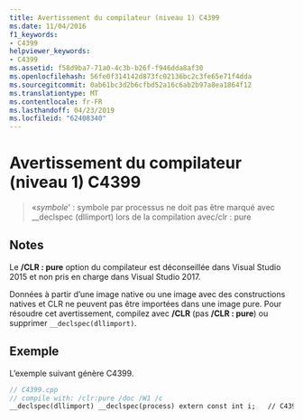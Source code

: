 ```yaml
---
title: Avertissement du compilateur (niveau 1) C4399
ms.date: 11/04/2016
f1_keywords:
- C4399
helpviewer_keywords:
- C4399
ms.assetid: f58d9ba7-71a0-4c3b-b26f-f946dda8af30
ms.openlocfilehash: 56fe0f314142d873fc02136bc2c3fe65e71f4dda
ms.sourcegitcommit: 0ab61bc3d2b6cfbd52a16c6ab2b97a8ea1864f12
ms.translationtype: MT
ms.contentlocale: fr-FR
ms.lasthandoff: 04/23/2019
ms.locfileid: "62408340"
---
```

# <a name="compiler-warning-level-1-c4399"></a>Avertissement du compilateur (niveau 1) C4399

> «*symbole*' : symbole par processus ne doit pas être marqué avec __declspec (dllimport) lors de la compilation avec/clr : pure

## <a name="remarks"></a>Notes

Le **/CLR : pure** option du compilateur est déconseillée dans Visual Studio 2015 et non pris en charge dans Visual Studio 2017.

Données à partir d’une image native ou une image avec des constructions natives et CLR ne peuvent pas être importées dans une image pure. Pour résoudre cet avertissement, compilez avec **/CLR** (pas **/CLR : pure**) ou supprimer `__declspec(dllimport)`.

## <a name="example"></a>Exemple

L’exemple suivant génère C4399.

```cpp
// C4399.cpp
// compile with: /clr:pure /doc /W1 /c
__declspec(dllimport) __declspec(process) extern const int i;   // C4399
```